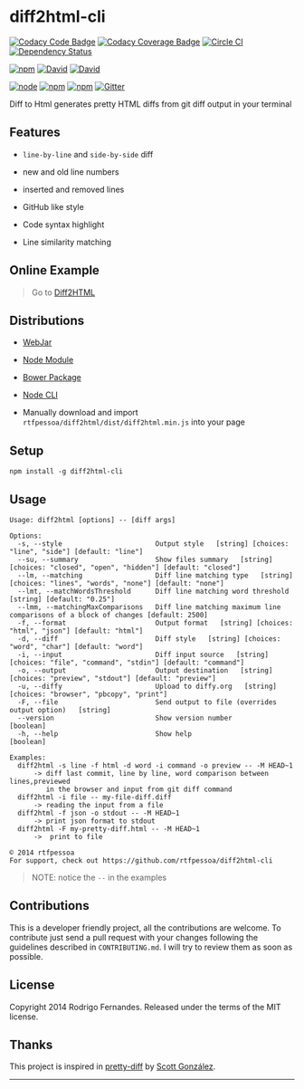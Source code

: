 # diff2html-cli

[![Codacy Code Badge](https://api.codacy.com/project/badge/grade/e6139937d72f40ed8b3920d53c74298a)](https://www.codacy.com/app/Codacy/diff2html-cli)
[![Codacy Coverage Badge](https://api.codacy.com/project/badge/coverage/e6139937d72f40ed8b3920d53c74298a)](https://www.codacy.com/app/Codacy/diff2html-cli)
[![Circle CI](https://circleci.com/gh/rtfpessoa/diff2html-cli.svg?style=svg)](https://circleci.com/gh/rtfpessoa/diff2html-cli)
[![Dependency Status](https://dependencyci.com/github/rtfpessoa/diff2html/badge)](https://dependencyci.com/github/rtfpessoa/diff2html)

[![npm](https://img.shields.io/npm/v/diff2html-cli.svg)](https://www.npmjs.com/package/diff2html-cli)
[![David](https://img.shields.io/david/rtfpessoa/diff2html-cli.svg)](https://david-dm.org/rtfpessoa/diff2html-cli)
[![David](https://img.shields.io/david/dev/rtfpessoa/diff2html-cli.svg)](https://david-dm.org/rtfpessoa/diff2html-cli)

[![node](https://img.shields.io/node/v/diff2html-cli.svg)]()
[![npm](https://img.shields.io/npm/l/diff2html-cli.svg)]()
[![npm](https://img.shields.io/npm/dm/diff2html-cli.svg)](https://www.npmjs.com/package/diff2html-cli)
[![Gitter](https://badges.gitter.im/rtfpessoa/diff2html.svg)](https://gitter.im/rtfpessoa/diff2html?utm_source=badge&utm_medium=badge&utm_campaign=pr-badge)

Diff to Html generates pretty HTML diffs from git diff output in your terminal

## Features

* `line-by-line` and `side-by-side` diff

* new and old line numbers

* inserted and removed lines

* GitHub like style

* Code syntax highlight

* Line similarity matching

## Online Example

> Go to [Diff2HTML](http://rtfpessoa.github.io/diff2html/)

## Distributions

* [WebJar](http://www.webjars.org/)

* [Node Module](https://www.npmjs.org/package/diff2html)

* [Bower Package](http://bower.io/search/?q=diff2html)

* [Node CLI](https://www.npmjs.org/package/diff2html-cli)

* Manually download and import `rtfpessoa/diff2html/dist/diff2html.min.js` into your page

## Setup

    npm install -g diff2html-cli

## Usage

    Usage: diff2html [options] -- [diff args]

    Options:
      -s, --style                       Output style   [string] [choices: "line", "side"] [default: "line"]
      --su, --summary                   Show files summary   [string] [choices: "closed", "open", "hidden"] [default: "closed"]
      --lm, --matching                  Diff line matching type   [string] [choices: "lines", "words", "none"] [default: "none"]
      --lmt, --matchWordsThreshold      Diff line matching word threshold   [string] [default: "0.25"]
      --lmm, --matchingMaxComparisons   Diff line matching maximum line comparisons of a block of changes [default: 2500]
      -f, --format                      Output format   [string] [choices: "html", "json"] [default: "html"]
      -d, --diff                        Diff style   [string] [choices: "word", "char"] [default: "word"]
      -i, --input                       Diff input source   [string] [choices: "file", "command", "stdin"] [default: "command"]
      -o, --output                      Output destination   [string] [choices: "preview", "stdout"] [default: "preview"]
      -u, --diffy                       Upload to diffy.org   [string] [choices: "browser", "pbcopy", "print"]
      -F, --file                        Send output to file (overrides output option)   [string]
      --version                         Show version number                    [boolean]
      -h, --help                        Show help                              [boolean]

    Examples:
      diff2html -s line -f html -d word -i command -o preview -- -M HEAD~1
          -> diff last commit, line by line, word comparison between lines,previewed
             in the browser and input from git diff command
      diff2html -i file -- my-file-diff.diff
          -> reading the input from a file
      diff2html -f json -o stdout -- -M HEAD~1
          -> print json format to stdout
      diff2html -F my-pretty-diff.html -- -M HEAD~1
          ->  print to file

    © 2014 rtfpessoa
    For support, check out https://github.com/rtfpessoa/diff2html-cli

> NOTE: notice the `--` in the examples

## Contributions

This is a developer friendly project, all the contributions are welcome.
To contribute just send a pull request with your changes following the guidelines described in `CONTRIBUTING.md`.
I will try to review them as soon as possible.

## License

Copyright 2014 Rodrigo Fernandes. Released under the terms of the MIT license.

## Thanks

This project is inspired in [pretty-diff](https://github.com/scottgonzalez/pretty-diff) by [Scott González](https://github.com/scottgonzalez).

---

